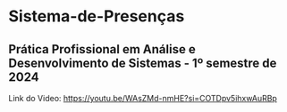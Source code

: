 # Sistema-de-Presenças
Prática Profissional em Análise e Desenvolvimento de Sistemas - 1º semestre de 2024
------------------------------------------------------------------------------------------------
Link do Video: https://youtu.be/WAsZMd-nmHE?si=COTDpv5ihxwAuRBp

